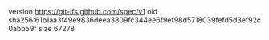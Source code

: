 version https://git-lfs.github.com/spec/v1
oid sha256:61b1aa3f49e9836deea3809fc344ee6f9ef98d5718039fefd5d3ef92c0abb59f
size 67278
